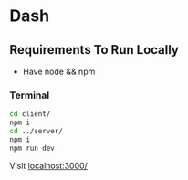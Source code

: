 # Dash

## Requirements To Run Locally

- Have node && npm

### Terminal

```bash
cd client/
npm i
cd ../server/
npm i
npm run dev
```

Visit [localhost:3000/](https://localhost:3000/)
